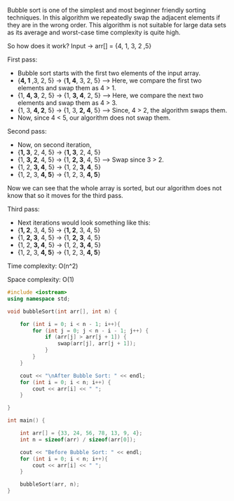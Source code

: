 Bubble sort is one of the simplest and most beginner friendly sorting techniques.
In this algorithm we repeatedly swap the adjacent elements if they are in the wrong order.
This algorithm is not suitable for large data sets as its average and worst-case time complexity is quite high.

So how does it work?
Input -> arr[] = {4, 1, 3, 2 ,5}

First pass: 
- Bubble sort starts with the first two elements of the input array.
- {**4, 1** ,3, 2, 5} -> {**1, 4**, 3, 2, 5} --> Here, we compare the first two elements and swap them as 4 > 1.
- {1, **4, 3**, 2, 5} -> {1, **3, 4**, 2, 5} --> Here, we compare the next two elements and swap them as 4 > 3.
- {1, 3, **4, 2**, 5} -> {1, 3, **2, 4**, 5} --> Since, 4 > 2, the algorithm swaps them.
- Now, since 4 < 5, our algorithm does not swap them.


Second pass:
- Now, on second iteration,
- {**1, 3**, 2, 4, 5} -> {**1, 3**, 2, 4, 5}
- {1, **3, 2**, 4, 5} -> {1, **2, 3**, 4, 5} --> Swap since 3 > 2.
- {1, 2, **3, 4**, 5} -> {1, 2, **3, 4**, 5}
- {1, 2, 3, **4, 5**} -> {1, 2, 3, **4, 5**}

Now we can see that the whole array is sorted, but our algorithm does not know that so it moves for the third pass.

Third pass:
- Next iterations would look something like this:
- {**1, 2**, 3, 4, 5} -> {**1, 2**, 3, 4, 5}
- {1, **2, 3**, 4, 5} -> {1, **2, 3**, 4, 5}
- {1, 2, **3, 4**, 5} -> {1, 2, **3, 4**, 5}
- {1, 2, 3, **4, 5**} -> {1, 2, 3, **4, 5**}

Time complexity: O(n^2)

Space complexity: O(1)


```cpp
#include <iostream>
using namespace std;

void bubbleSort(int arr[], int n) {

    for (int i = 0; i < n - 1; i++){
        for (int j = 0; j < n - i - 1; j++) {
            if (arr[j] > arr[j + 1]) {
                swap(arr[j], arr[j + 1]);
            }
        }
    }

    cout << "\nAfter Bubble Sort: " << endl;
    for (int i = 0; i < n; i++) {
        cout << arr[i] << " ";
    }

}

int main() {

    int arr[] = {33, 24, 56, 78, 13, 9, 4};
    int n = sizeof(arr) / sizeof(arr[0]);

    cout << "Before Bubble Sort: " << endl;
    for (int i = 0; i < n; i++){
        cout << arr[i] << " ";
    }

    bubbleSort(arr, n);
}
```
